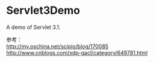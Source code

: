 # Servlet3Demo
A demo of Servlet 3.1.

参考：  
http://my.oschina.net/scipio/blog/170085  
http://www.cnblogs.com/xdp-gacl/category/649781.html
